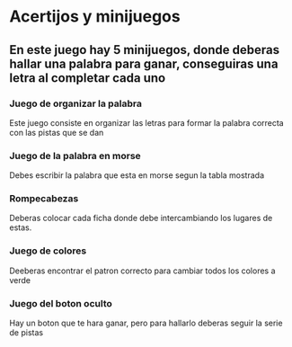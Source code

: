 # Acertijos y minijuegos
## En este juego hay 5 minijuegos, donde deberas hallar una palabra para ganar, conseguiras una letra al completar cada uno

### Juego de organizar la palabra
Este juego consiste en organizar las letras para formar la palabra correcta con las pistas que se dan

### Juego de la palabra en morse
Debes escribir la palabra que esta en morse segun la tabla mostrada

### Rompecabezas
Deberas colocar cada ficha donde debe intercambiando los lugares de estas.

### Juego de colores
Deeberas encontrar el patron correcto para cambiar todos los colores a verde

### Juego del boton oculto
Hay un boton que te hara ganar, pero para hallarlo deberas seguir la serie de pistas
